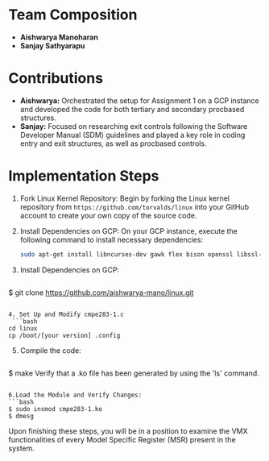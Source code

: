 # Team Composition
- **Aishwarya Manoharan**
- **Sanjay Sathyarapu**

# Contributions
- **Aishwarya:** Orchestrated the setup for Assignment 1 on a GCP instance and developed the code for both tertiary and secondary procbased structures.
- **Sanjay:** Focused on researching exit controls following the Software Developer Manual (SDM) guidelines and played a key role in coding entry and exit structures, as well as procbased controls.

# Implementation Steps

1. Fork Linux Kernel Repository:
   Begin by forking the Linux kernel repository from `https://github.com/torvalds/linux` into your GitHub account to create your own copy of the source code.

2. Install Dependencies on GCP:
   On your GCP instance, execute the following command to install necessary dependencies:
   ```bash
   sudo apt-get install libncurses-dev gawk flex bison openssl libssl-dev dkms libelf-dev libudev-dev libpci-dev libiberty-dev autoconf llvm

3. Install Dependencies on GCP:
    ```bash
$ git clone https://github.com/aishwarya-mano/linux.git
```

4. Set Up and Modify cmpe283-1.c
 ```bash
cd linux
cp /boot/[your version] .config
```


5. Compile the code:
   ```bash
$ make
Verify that a .ko file has been generated by using the 'ls' command.
```

6.Load the Module and Verify Changes:
```bash
$ sudo insmod cmpe283-1.ko
$ dmesg

```
Upon finishing these steps, you will be in a position to examine the VMX functionalities of every Model Specific Register (MSR) present in the system.
